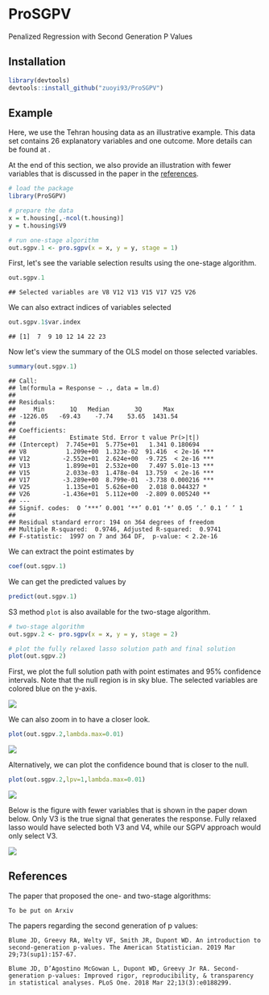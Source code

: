 ProSGPV
========
Penalized Regression with Second Generation P Values

## Installation

``` r
library(devtools)
devtools::install_github("zuoyi93/ProSGPV")
```

## Example

Here, we use the Tehran housing data as an illustrative example. This data set contains 26 explanatory variables and one outcome. More details can be found at . 

At the end of this section, we also provide an illustration with fewer variables that is discussed in the paper in the [references](#ref).

``` r
# load the package
library(ProSGPV)

# prepare the data
x = t.housing[,-ncol(t.housing)]
y = t.housing$V9

# run one-stage algorithm
out.sgpv.1 <- pro.sgpv(x = x, y = y, stage = 1)
```

First, let's see the variable selection results using the one-stage algorithm.
``` r
out.sgpv.1
```

    ## Selected variables are V8 V12 V13 V15 V17 V25 V26

We can also extract indices of variables selected

``` r
out.sgpv.1$var.index
```

    ## [1]  7  9 10 12 14 22 23


Now let's view the summary of the OLS model on those selected variables. 

``` r
summary(out.sgpv.1)
```

	## Call:
	## lm(formula = Response ~ ., data = lm.d)
	##
	## Residuals:
	##     Min       1Q   Median       3Q      Max 
	## -1226.05   -69.43    -7.74    53.65  1431.54 
	##
	## Coefficients:
	##               Estimate Std. Error t value Pr(>|t|)    
	## (Intercept)  7.745e+01  5.775e+01   1.341 0.180694    
	## V8           1.209e+00  1.323e-02  91.416  < 2e-16 ***
	## V12         -2.552e+01  2.624e+00  -9.725  < 2e-16 ***
	## V13          1.899e+01  2.532e+00   7.497 5.01e-13 ***
	## V15          2.033e-03  1.478e-04  13.759  < 2e-16 ***
	## V17         -3.289e+00  8.799e-01  -3.738 0.000216 ***
	## V25          1.135e+01  5.626e+00   2.018 0.044327 *  
	## V26         -1.436e+01  5.112e+00  -2.809 0.005240 ** 
	## ---
	## Signif. codes:  0 ‘***’ 0.001 ‘**’ 0.01 ‘*’ 0.05 ‘.’ 0.1 ‘ ’ 1
	## 
	## Residual standard error: 194 on 364 degrees of freedom
	## Multiple R-squared:  0.9746,	Adjusted R-squared:  0.9741 
	## F-statistic:  1997 on 7 and 364 DF,  p-value: < 2.2e-16


We can extract the point estimates by  

``` r
coef(out.sgpv.1)
```

We can get the predicted values by

``` r
predict(out.sgpv.1)
```

S3 method `plot` is also available for the two-stage algorithm.

``` r
# two-stage algorithm
out.sgpv.2 <- pro.sgpv(x = x, y = y, stage = 2)

# plot the fully relaxed lasso solution path and final solution
plot(out.sgpv.2)
```
First, we plot the full solution path with point estimates and 95% confidence intervals. Note that the null region is in sky blue. The selected variables are colored blue on the y-axis.

![](man/figures/fig.1.png)

We can also zoom in to have a closer look.  

``` r
plot(out.sgpv.2,lambda.max=0.01)
```

![](man/figures/fig.2.png)

Alternatively, we can plot the confidence bound that is closer to the null.

``` r
plot(out.sgpv.2,lpv=1,lambda.max=0.01)
```

![](man/figures/fig.3.png)

Below is the figure with fewer variables that is shown in the paper down below. Only V3 is the true signal that generates the response. Fully relaxed lasso would have selected both V3 and V4, while our SGPV approach would only select V3.

![](man/figures/fig.4.png)

## References <a name="ref"></a>

The paper that proposed the one- and two-stage algorithms:  

	To be put on Arxiv

The papers regarding the second generation of p values:  

	Blume JD, Greevy RA, Welty VF, Smith JR, Dupont WD. An introduction to second-generation p-values. The American Statistician. 2019 Mar 29;73(sup1):157-67.

	Blume JD, D’Agostino McGowan L, Dupont WD, Greevy Jr RA. Second-generation p-values: Improved rigor, reproducibility, & transparency in statistical analyses. PLoS One. 2018 Mar 22;13(3):e0188299.

